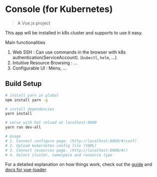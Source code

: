 # Console (for Kubernetes)

> A Vue.js project

This app will be installed in k8s cluster and supports to use it easy.

Main functionalities
1. Web SSH : Can use commands in the browser with k8s authentication(ServiceAccount). (`kubectl`, `helm`, ...)
2. Intuitive Resource Browsing : ...
3. Configurable UI : Menu, ...

## Build Setup

``` bash
# install yarn in global
npm install yarn -g

# install dependencies
yarn install

# serve with hot reload at localhost:8080
yarn run dev-all

# Usage
# 1. Connect configure page. (http://localhost:8080/#/conf)
# 2. Upload kubernetes config file (YAML)
# 3. Connect resources page. (http://localhost:8080/#/)
# 4. Select cluster, namespace and resource type

```

For a detailed explanation on how things work, check out the [guide](http://vuejs-templates.github.io/webpack/) and [docs for vue-loader](http://vuejs.github.io/vue-loader).
